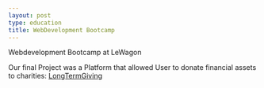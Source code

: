 ```yaml
---
layout: post
type: education
title: WebDevelopment Bootcamp
---
```


Webdevelopment Bootcamp at LeWagon

Our final Project was a Platform that allowed User to donate financial assets to charities: [LongTermGiving](https://www.longtermgiving.trade)